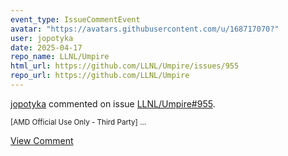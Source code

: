 ```yaml
---
event_type: IssueCommentEvent
avatar: "https://avatars.githubusercontent.com/u/168717070?"
user: jopotyka
date: 2025-04-17
repo_name: LLNL/Umpire
html_url: https://github.com/LLNL/Umpire/issues/955
repo_url: https://github.com/LLNL/Umpire
---
```


<a href='https://github.com/jopotyka' target='_blank'>jopotyka</a> commented on issue <a href='https://github.com/LLNL/Umpire/issues/955' target='_blank'>LLNL/Umpire#955</a>.

<small>[AMD Official Use Only - Third Party]...</small>

<a href='https://github.com/LLNL/Umpire/issues/955' target='_blank'>View Comment</a>